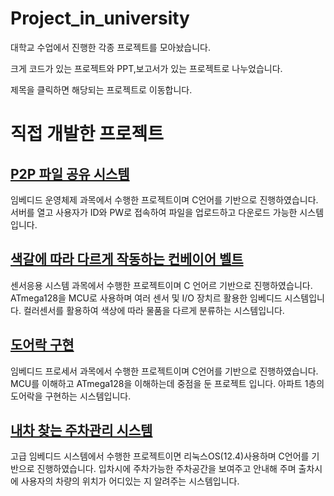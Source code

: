 # Project_in_university

대학교 수업에서 진행한 각종 프로젝트를 모아놨습니다. 

크게 코드가 있는 프로젝트와 PPT,보고서가 있는 프로젝트로 나누었습니다. 

제목을 클릭하면 해당되는 프로젝트로 이동합니다.

# 직접 개발한 프로젝트

## [P2P 파일 공유 시스템](https://github.com/miseop25/Project_in_university/tree/master/Project_in_Class/2018_Fall_Operating_system)

  임베디드 운영체제 과목에서 수행한 프로젝트이며 C언어를 기반으로 진행하였습니다. 
  서버를 열고 사용자가 ID와 PW로 접속하여 파일을 업로드하고 다운로드 가능한 시스템 입니다.

## [색갈에 따라 다르게 작동하는 컨베이어 벨트](https://github.com/miseop25/Project_in_university/tree/master/Project_in_Class/2018_Fall_Sensor_Appication_System)

  센서응용 시스템 과목에서 수행한 프로젝트이며 C 언어르 기반으로 진행하였습니다.
  ATmega128을 MCU로 사용하며 여러 센서 및 I/O 장치르 활용한 임베디드 시스템입니다.
  컬러센서를 활용하여 색상에 따라 물품을 다르게 분류하는 시스템입니다.
  
  
## [도어락 구현](https://github.com/miseop25/Project_in_university/tree/master/Project_in_Class/2018_Spring_Embedded_Processor)

  임베디드 프로세서 과목에서 수행한 프로젝트이며 C언어를 기반으로 진행하였습니다.
  MCU를 이해하고 ATmega128을 이해하는데 중점을 둔 프로젝트 입니다.
  아파트 1층의 도어락을 구현하는 시스템입니다.
  
## [내차 찾는 주차관리 시스템](https://github.com/miseop25/Project_in_university/tree/master/Project_in_Class/2019_Spring_Advanced_Embedded_System)

 고급 임베디드 시스템에서 수행한 프로젝트이면 리눅스OS(12.4)사용하며 C언어를 기반으로 진행하였습니다.
 입차시에 주차가능한 주차공간을 보여주고 안내해 주며 출차시에 사용자의 차량의 위치가 어디있는 지 알려주는 시스템입니다.
 
 

